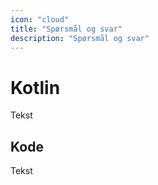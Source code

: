 ```yaml
---
icon: "cloud"
title: "Spørsmål og svar"
description: "Spørsmål og svar"
---
```


# Kotlin

Tekst

## Kode

Tekst
